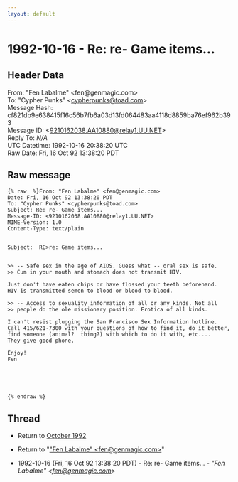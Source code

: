 ```yaml
---
layout: default
---
```


# 1992-10-16 - Re: re- Game items...

## Header Data

From: "Fen Labalme" \<fen<span>@</span>genmagic.com\><br>
To: "Cypher Punks" \<cypherpunks@toad.com\><br>
Message Hash: cf821db9e638415f16c56b7fb6a03d13fd064483aa4118d8859ba76ef962b393<br>
Message ID: \<9210162038.AA10880@relay1.UU.NET\><br>
Reply To: _N/A_<br>
UTC Datetime: 1992-10-16 20:38:20 UTC<br>
Raw Date: Fri, 16 Oct 92 13:38:20 PDT<br>

## Raw message

```
{% raw  %}From: "Fen Labalme" <fen@genmagic.com>
Date: Fri, 16 Oct 92 13:38:20 PDT
To: "Cypher Punks" <cypherpunks@toad.com>
Subject: Re: re- Game items...
Message-ID: <9210162038.AA10880@relay1.UU.NET>
MIME-Version: 1.0
Content-Type: text/plain


Subject:  RE>re: Game items...


>> -- Safe sex in the age of AIDS. Guess what -- oral sex is safe.
>> Cum in your mouth and stomach does not transmit HIV.

Just don't have eaten chips or have flossed your teeth beforehand.
HIV is transmitted semen to blood or blood to blood.

>> -- Access to sexuality information of all or any kinds. Not all
>> people do the ole missionary position. Erotica of all kinds.

I can't resist plugging the San Francisco Sex Information hotline.
Call 415/621-7300 with your questions of how to find it, do it better,
find someone (animal?  thing?) with which to do it with, etc....
They give good phone.

Enjoy!
Fen





{% endraw %}
```

## Thread

+ Return to [October 1992](/archive/1992/10)

+ Return to "["Fen Labalme" <fen<span>@</span>genmagic.com>](/author/fen_labalme_fen_at_genmagic_com_)"

+ 1992-10-16 (Fri, 16 Oct 92 13:38:20 PDT) - Re: re- Game items... - _"Fen Labalme" \<fen@genmagic.com\>_


